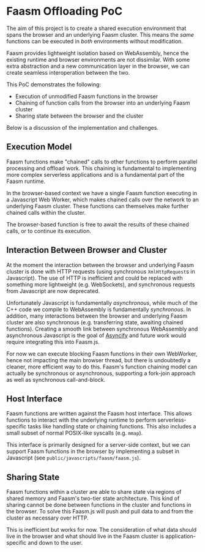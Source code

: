 # Faasm Offloading PoC

The aim of this project is to create a shared execution environment that
spans the browser and an underlying Faasm cluster. This means the _same_ 
functions can be executed in _both_ environments without modification.

Faasm provides lightweight isolation based on WebAssembly, hence the 
existing runtime and browser environments are not dissimilar. With some extra
abstraction and a new communication layer in the browser, we can create 
seamless interoperation between the two. 

This PoC demonstrates the following:

- Execution of unmodified Faasm functions in the browser
- Chaining of function calls from the browser into an underlying Faasm cluster
- Sharing state between the browser and the cluster

Below is a discussion of the implementation and challenges.

## Execution Model

Faasm functions make "chained" calls to other functions to perform parallel
processing and offload work. This chaining is fundamental to implementing more 
complex serverless applications and is a fundamental part of the Faasm runtime. 

In the browser-based context we have a single Faasm function executing in a 
Javascript Web Worker, which makes chained calls over the network to an underlying
Faasm cluster. These functions can themselves make further chained calls within the
cluster.

The browser-based function is free to await the results of these chained calls, or 
to continue its execution. 

## Interaction Between Browser and Cluster

At the moment the interaction between the browser and underlying Faasm cluster 
is done with HTTP requests (using synchronous `XmlHttpRequest`s in Javascript). 
The use of HTTP is inefficient and could be replaced with something more 
lightweight (e.g. WebSockets), and synchronous requests from Javascript are 
now deprecated.

Unfortunately Javascript is fundamentally _asynchronous_, while much of the C++ code
we compile to WebAssembly is fundamentally _synchronous_. In addition, many interactions 
between the browser and underlying Faasm cluster are also synchronous (e.g. transferring 
state, awaiting chained functions). Creating a smooth link between synchronous WebAssembly
and asynchronous Javascript is the goal of 
[Asyncify](https://kripken.github.io/blog/wasm/2019/07/16/asyncify.html) and future 
work would require integrating this into Faasm.js.

For now we can execute blocking Faasm functions in their own WebWorker, hence not 
impacting the main browser thread, but there is undoubtedly a cleaner, more efficient 
way to do this. Faasm's function chaining model can actually be synchronous or 
asynchronous, supporting a fork-join approach as well as synchronous call-and-block.

## Host Interface

Faasm functions are written against the Faasm host interface. This allows functions 
to interact with the underlying runtime to perform serverless-specific tasks like 
handling state or chaining functions. This also includes a small subset of normal 
POSIX-like syscalls (e.g. `mmap`).

This interface is primarily designed for a server-side context, but we can support 
Faasm functions in the browser by implementing a subset in Javascript (see 
`public/javascripts/faasm/faasm.js`).

## Sharing State

Faasm functions within a cluster are able to share state via regions of shared 
memory and Faasm's two-tier state architecture. This kind of sharing cannot
be done between functions in the cluster and functions in the browser. To solve
this Faasm.js will push and pull data to and from the cluster as necessary 
over HTTP. 

This is inefficient but works for now. The consideration of what data should 
live in the browser and what should live in the Faasm cluster is application-specific
and down to the user.